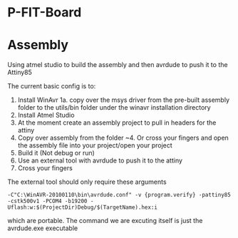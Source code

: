 # P-FIT-Board

Assembly
========
Using atmel studio to build the assembly and then avrdude to push it to the Attiny85

The current basic config is to:
1. Install WinAvr
1a. copy over the msys driver from the pre-built assembly folder to the utils/bin folder under the winavr installation directory
2. Install Atmel Studio
3. At the moment create an assembly project to pull in headers for the attiny
4. Copy over assembly from the folder
~4. Or cross your fingers and open the assembly file into your project/open your project
5. Build it (Not debug or run)
6. Use an external tool with avrdude to push it to the attiny
7. Cross your fingers

The external tool should only require these arguments
```
-C"C:\WinAVR-20100110\bin\avrdude.conf" -v {program.verify} -pattiny85 -cstk500v1 -PCOM4 -b19200 -Uflash:w:$(ProjectDir)Debug/$(TargetName).hex:i 
```
which are portable. The command we are excuting itself is just the avrdude.exe executable
